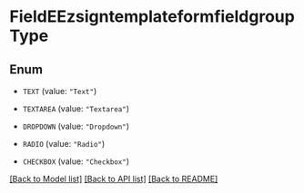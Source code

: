 # FieldEEzsigntemplateformfieldgroupType

## Enum


* `TEXT` (value: `"Text"`)

* `TEXTAREA` (value: `"Textarea"`)

* `DROPDOWN` (value: `"Dropdown"`)

* `RADIO` (value: `"Radio"`)

* `CHECKBOX` (value: `"Checkbox"`)


[[Back to Model list]](../README.md#documentation-for-models) [[Back to API list]](../README.md#documentation-for-api-endpoints) [[Back to README]](../README.md)


